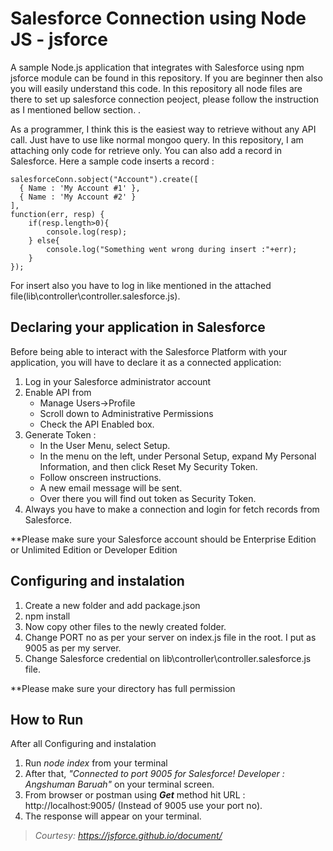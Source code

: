 # Salesforce Connection using Node JS - jsforce
A sample Node.js application that integrates with Salesforce using npm jsforce module can be found in this repository. If you are beginner then also you will easily understand this code. In this repository all node files are there to set up salesforce connection peoject, please follow the instruction as I mentioned bellow section. .

As a programmer, I think this is the easiest way to retrieve without any API call. Just have to use like normal mongoo query. In this repository, I am attaching only code for retrieve only. You can also add a record in Salesforce. Here a sample code inserts a record :

```
salesforceConn.sobject("Account").create([
  { Name : 'My Account #1' },
  { Name : 'My Account #2' }
],
function(err, resp) {
	if(resp.length>0){
		console.log(resp);
	} else{
		console.log("Something went wrong during insert :"+err);
	}
});
```
For insert also you have to log in like mentioned in the attached file(lib\controller\controller.salesforce.js).



## Declaring your application in Salesforce

Before being able to interact with the Salesforce Platform with your application, you will have to declare it as a connected application:

1. Log in your Salesforce administrator account
2. Enable API from 
	- Manage Users->Profile 
	- Scroll down to Administrative Permissions 
	- Check the API Enabled box. 
3. Generate Token : 
	- In the User Menu, select Setup. 
	- In the menu on the left, under Personal Setup, expand My Personal Information, and then click Reset My Security Token.
	- Follow onscreen instructions.
	- A new email message will be sent.
	- Over there you will find out token as Security Token.
4. Always you have to make a connection and login for fetch records from Salesforce.

**Please make sure your Salesforce account should be Enterprise Edition or Unlimited Edition or Developer Edition

## Configuring and instalation

1. Create a new folder and add package.json
2. npm install
3. Now copy other files to the newly created folder.
4. Change PORT no as per your server on index.js file in the root. I put as 9005 as per my server.
5. Change Salesforce credential on lib\controller\controller.salesforce.js file.

**Please make sure your directory has full permission


## How to Run

After all Configuring and instalation

1. Run *node index* from your terminal
2. After that, *"Connected to port 9005 for Salesforce! Developer : Angshuman Baruah"* on your terminal screen.
3. From browser or postman using **_Get_** method hit URL : http://localhost:9005/ (Instead  of 9005 use your port no).
4. The response will appear on your terminal.


> *Courtesy: https://jsforce.github.io/document/* 
